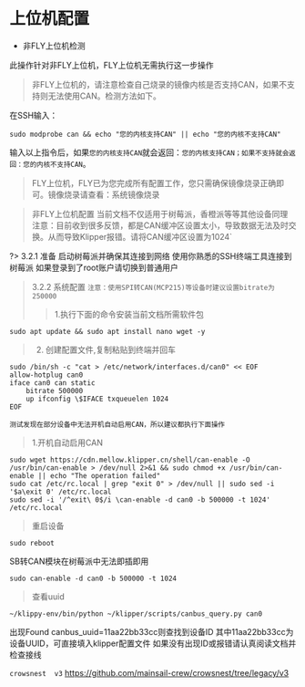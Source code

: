 # 上位机配置
* 非FLY上位机检测

此操作针对非FLY上位机，FLY上位机无需执行这一步操作

> 非FLY上位机的，请注意检查自己烧录的镜像内核是否支持CAN，如果不支持则无法使用CAN。检测方法如下。

在SSH输入：
```
sudo modprobe can && echo "您的内核支持CAN" || echo "您的内核不支持CAN"
```
输入以上指令后，如果`您的内核支持CAN`就会返回：`您的内核支持CAN；如果不支持就会返回：您的内核不支持CAN`。

> FLY上位机，FLY已为您完成所有配置工作，您只需确保镜像烧录正确即可。镜像烧录请查看：系统镜像烧录

> 非FLY上位机配置
当前文档不仅适用于树莓派，香橙派等等其他设备同理
注意：目前收到很多反馈，都是CAN缓冲区设置太小，导致数据无法及时交换。从而导致Klipper报错。请将CAN缓冲区设置为1024`

?> 3.2.1 准备
启动树莓派并确保其连接到网络
使用你熟悉的SSH终端工具连接到树莓派
如果登录到了root账户请切换到普通用户
> 3.2.2 系统配置
`
注意：使用SPI转CAN(MCP215)等设备时建议设置bitrate为250000
`
> > 1.执行下面的命令安装当前文档所需软件包
```
sudo apt update && sudo apt install nano wget -y

```
> 2. 创建配置文件,复制粘贴到终端并回车
```
sudo /bin/sh -c "cat > /etc/network/interfaces.d/can0" << EOF
allow-hotplug can0
iface can0 can static
    bitrate 500000
    up ifconfig \$IFACE txqueuelen 1024
EOF
```
`测试发现在部分设备中无法开机自动启用CAN，所以建议都执行下面操作`
> 1.开机自动启用CAN
```
sudo wget https://cdn.mellow.klipper.cn/shell/can-enable -O /usr/bin/can-enable > /dev/null 2>&1 && sudo chmod +x /usr/bin/can-enable || echo "The operation failed"
sudo cat /etc/rc.local | grep "exit 0" > /dev/null || sudo sed -i '$a\exit 0' /etc/rc.local
sudo sed -i '/^exit\ 0$/i \can-enable -d can0 -b 500000 -t 1024' /etc/rc.local

```
> 重启设备
```
sudo reboot
```
SB转CAN模块在树莓派中无法即插即用
```
sudo can-enable -d can0 -b 500000 -t 1024
```
> 查看uuid
 ```
 ~/klippy-env/bin/python ~/klipper/scripts/canbus_query.py can0
```
 出现Found canbus_uuid=11aa22bb33cc则查找到设备ID
其中11aa22bb33cc为设备UUID，可直接填入klipper配置文件
如果没有出现ID或报错请认真阅读文档并检查接线

`crowsnest  v3`
https://github.com/mainsail-crew/crowsnest/tree/legacy/v3
